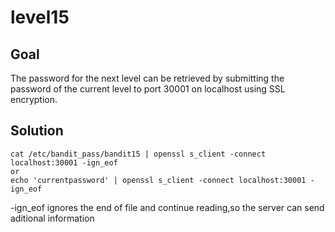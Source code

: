 # level15

## Goal

The password for the next level can be retrieved by submitting the password of the current level to port 30001 on localhost using SSL encryption.

## Solution
```
cat /etc/bandit_pass/bandit15 | openssl s_client -connect localhost:30001 -ign_eof 
or 
echo 'currentpassword' | openssl s_client -connect localhost:30001 -ign_eof 
```
-ign_eof ignores the end of file and continue reading,so the server can send aditional information 
